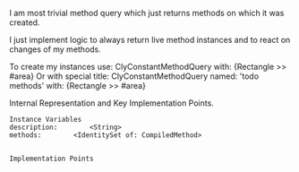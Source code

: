 I am most trivial method query which just returns methods on which it was created.

I just implement logic to always return live method instances and to react on changes of my methods.

To create my instances use:
	ClyConstantMethodQuery with: {Rectangle >> #area}
Or with special title:
	ClyConstantMethodQuery named: 'todo methods' with: {Rectangle >> #area}
 
Internal Representation and Key Implementation Points.

    Instance Variables
	description:		<String>
	methods:		<IdentitySet of: CompiledMethod>


    Implementation Points